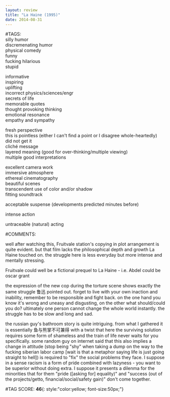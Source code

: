 ```yaml
---  
layout: review  
title: "La Haine (1995)"  
date: 2014-08-31  
---  
```

  
#TAGS:  
silly humor  
discremenating humor  
physical comedy  
funny  
fucking hilarious  
stupid  
  
informative  
inspiring  
uplifting  
incorrect physics/sciences/engr  
secrets of life  
memorable quotes  
thought provoking thinking  
emotional resonance  
empathy and sympathy  
  
fresh perspective  
this is pointless (either I can't find a point or I disagree whole-heartedly)  
did not get it  
cliché message  
layered meaning (good for over-thinking/multiple viewing)  
multiple good interpretations  
  
excellent camera work  
immersive atmosphere  
ethereal cinematography  
beautiful scenes  
transcendent use of color and/or shadow  
fitting soundtrack  
  
acceptable suspense (developments predicted minutes before)  
  
intense action  
  
untraceable (natural) acting  
  
#COMMENTS:  
  
well after watching this, Fruitvale station's copying in plot arrangement is quite evident. but that film lacks the philosophical depth and growth La Haine touched on. the struggle here is less everyday but more intense and mentally stressing.  
  
Fruitvale could well be a fictional prequel to La Haine - i.e. Abdel could be oscar grant  
  
the expression of the new cop during the torture scene shows exactly the same struggle 鲁迅 pointed out. forget to live with your own inaction and inability, remember to be responsible and fight back. on the one hand you know it's wrong and uneasy and disgusting, on the other what should/could you do? ultimately one person cannot change the whole world instantly. the struggle has to be slow and long and sad.  
  
the russian guy's bathroom story is quite intriguing. from what I gathered it is essentially 鱼与熊掌不可兼得 with a twist that here the surviving solution requires some form of shameless and the train of life never waits for you specifically. some random guy on internet said that this also implies a change in attitude (stop being "shy" when taking a dump on the way to the fucking siberian labor camp [wait is that a metaphor saying life is just going straight to hell]) is required to "fix" the social problems they face. I suppose in a sense racism is a form of pride combined with lazyness - you want to be superior without doing extra. I suppose it presents a dilenma for the minorities that for them "pride ([asking for] equality)" and "success (out of the projects/getto, financial/social/safety gain)" don't come together.  
  
  
  
  
  
#TAG SCORE: **46**{: style:"color:yellow; font-size:50px;"}  
